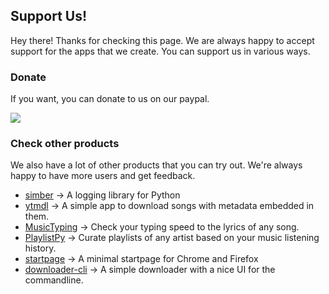 ## Support Us!

Hey there! Thanks for checking this page. We are always happy to accept support for the apps that we create.
You can support us in various ways.

### Donate

If you want, you can donate to us on our paypal.

<a href="https://paypal.me/deepjyoti30" target="_blank"><img src="https://img.shields.io/badge/paypal-deepjyoti30-blue?style=for-the-badge&logo=paypal"></a>

### Check other products

We also have a lot of other products that you can try out. We're always happy to have more users and get feedback.

- [simber](https://github.com/simber) -> A logging library for Python
- [ytmdl](https://ytmdl.deepjyoti30.dev) -> A simple app to download songs with metadata embedded in them.
- [MusicTyping](http://music-typing.netlify.app/) -> Check your typing speed to the lyrics of any song.
- [PlaylistPy](http://playlistpy.herokuapp.com/) -> Curate playlists of any artist based on your music listening history.
- [startpage](https://github.com/deepjyoti30/startpage) -> A minimal startpage for Chrome and Firefox
- [downloader-cli](https://github.com/deepjyoti30/downloader-cli) -> A simple downloader with a nice UI for the commandline.